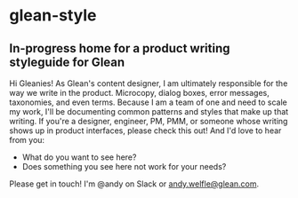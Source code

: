 # glean-style
## In-progress home for a product writing styleguide for Glean

Hi Gleanies! As Glean's content designer, I am ultimately responsible for the way we write in the product. Microcopy, dialog boxes, error messages, taxonomies, and even terms. Because I am a team of one and need to scale my work, I'll be documenting common patterns and styles that make up that writing. If you're a designer, engineer, PM, PMM, or someone whose writing shows up in product interfaces, please check this out! And I'd love to hear from you: 
* What do you want to see here?
* Does something you see here not work for your needs?

Please get in touch! I'm @andy on Slack or andy.welfle@glean.com.
